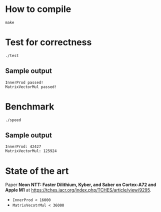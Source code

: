 

# How to compile
```
make
```

# Test for correctness
```
./test
```

## Sample output
```
InnerProd passed!
MatrixVectorMul passed!
```

# Benchmark
```
./speed
```

## Sample output
```
InnerProd: 42427
MatrixVectorMul: 125924
```

# State of the art
Paper **Neon NTT: Faster Dilithium, Kyber, and Saber on Cortex-A72 and Apple M1** at
https://tches.iacr.org/index.php/TCHES/article/view/9295.
* `InnerProd < 16000`
* `MatrixVecotrMul < 36000`








